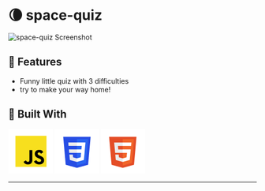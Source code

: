 # :waning_crescent_moon: space-quiz

![space-quiz Screenshot](img/screenshot.avif)

## :sunflower: Features

- Funny little quiz with 3 difficulties
- try to make your way home!


## :toolbox: Built With

![Javascript](img/javascript.png)
![CSS](img/css.png)
![Html](img/html.png)

---
